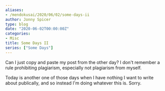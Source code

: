 ```yaml
---
aliases:
- /mendokusai/2020/06/02/some-days-ii
author: Jonny Spicer
type: blog
date: "2020-06-02T00:00:00Z"
categories:
- Misc
title: Some Days II
series: ["Some Days"]
---
```

Can I just copy and paste my post from the other day? I don't remember a rule prohibiting plagiarism, especially not
plagiarism from myself.

Today is another one of those days when I have nothing I want to write about publically, and so instead I'm doing
whatever this is. Sorry.
